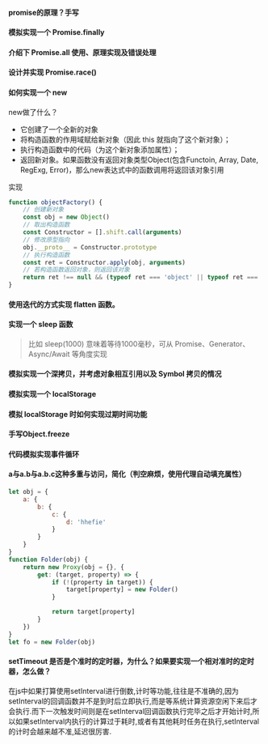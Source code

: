 #### promise的原理？手写

#### 模拟实现一个 Promise.finally

#### 介绍下 Promise.all 使用、原理实现及错误处理

#### 设计并实现 Promise.race()

#### 如何实现一个 new

new做了什么？

- 它创建了一个全新的对象
- 将构造函数的作用域赋给新对象（因此 this 就指向了这个新对象）；
- 执行构造函数中的代码（为这个新对象添加属性）；
- 返回新对象。如果函数没有返回对象类型Object(包含Functoin, Array, Date, RegExg, Error)，那么new表达式中的函数调用将返回该对象引用



实现

```js
function objectFactory() {
    // 创建新对象
    const obj = new Object()
    // 取出构造函数
    const Constructor = [].shift.call(arguments)
    // 修改原型指向
    obj.__proto__ = Constructor.prototype
    // 执行构造函数
    const ret = Constructor.apply(obj, arguments)
    // 若构造函数返回对象，则返回该对象
    return ret !== null && (typeof ret === 'object' || typeof ret === 'function') ? ret : obj
}
```



#### 使用迭代的方式实现 flatten 函数。

#### 实现一个 sleep 函数

> 比如 sleep(1000) 意味着等待1000毫秒，可从 Promise、Generator、Async/Await 等角度实现

#### 模拟实现一个深拷贝，并考虑对象相互引用以及 Symbol 拷贝的情况

#### 模拟实现一个 localStorage

#### 模拟 localStorage 时如何实现过期时间功能

#### 手写Object.freeze

#### 代码模拟实现事件循环

#### a与a.b与a.b.c这种多重与访问，简化（判空麻烦，使用代理自动填充属性）

```js
let obj = {
    a: {
        b: {
            c: {
                d: 'hhefie'
            }
        }
    }
}
function Folder(obj) {
    return new Proxy(obj = {}, {
        get: (target, property) => {
            if (!(property in target)) {
                target[property] = new Folder()
            }

            return target[property]
        }
    })
}
let fo = new Folder(obj)
```

#### setTimeout 是否是个准时的定时器，为什么？如果要实现一个相对准时的定时器，怎么做？

在js中如果打算使用setInterval进行倒数,计时等功能,往往是不准确的,因为setInterval的回调函数并不是到时后立即执行,而是等系统计算资源空闲下来后才会执行.而下一次触发时间则是在setInterval回调函数执行完毕之后才开始计时,所以如果setInterval内执行的计算过于耗时,或者有其他耗时任务在执行,setInterval的计时会越来越不准,延迟很厉害.